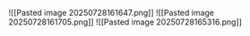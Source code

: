 ![[Pasted image 20250728161647.png]]
![[Pasted image 20250728161705.png]]
![[Pasted image 20250728165316.png]]